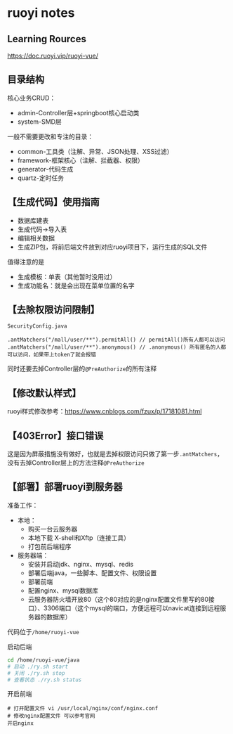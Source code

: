 # ruoyi notes

## Learning Rources

<https://doc.ruoyi.vip/ruoyi-vue/>

## 目录结构

核心业务CRUD：

- admin-Controller层+springboot核心启动类
- system-SMD层

一般不需要更改和专注的目录：

- common-工具类（注解、异常、JSON处理、XSS过滤）
- framework-框架核心（注解、拦截器、权限）
- generator-代码生成
- quartz-定时任务


## 【生成代码】使用指南

- 数据库建表
- 生成代码->导入表
- 编辑相关数据
- 生成ZIP包，将前后端文件放到对应ruoyi项目下，运行生成的SQL文件

值得注意的是

- 生成模板：单表（其他暂时没用过）
- 生成功能名：就是会出现在菜单位置的名字

## 【去除权限访问限制】


`SecurityConfig.java`

```
.antMatchers("/mall/user/**").permitAll() // permitAll()所有人都可以访问
.antMatchers("/mall/user/**").anonymous() // .anonymous() 所有匿名的人都可以访问，如果带上token了就会报错
```

同时还要去掉Controller层的`@PreAuthorize`的所有注释

## 【修改默认样式】

ruoyi样式修改参考：<https://www.cnblogs.com/fzux/p/17181081.html>


## 【403Error】接口错误

这是因为屏蔽措施没有做好，也就是去掉权限访问只做了第一步`.antMatchers`，没有去掉Controller层上的方法注释`@PreAuthorize`


## 【部署】部署ruoyi到服务器


准备工作：

- 本地：
	- 购买一台云服务器
	- 本地下载 X-shell和Xftp（连接工具）
	- 打包前后端程序
- 服务器端：
	- 安装并启动jdk、nginx、mysql、redis
	- 部署后端java，一些脚本、配置文件、权限设置
	- 部署前端
	- 配置nginx、mysql数据库
	- 云服务器防火墙开放80（这个80对应的是nginx配置文件里写的80接口）、3306端口（这个mysql的端口，方便远程可以navicat连接到远程服务器的数据库）

代码位于`/home/ruoyi-vue`

启动后端

```bash
cd /home/ruoyi-vue/java
# 启动 ./ry.sh start
# 关闭 ./ry.sh stop
# 查看状态 ./ry.sh status
```

开启前端

```
# 打开配置文件 vi /usr/local/nginx/conf/nginx.conf
# 修改nginx配置文件 可以参考官网 
开启nginx
```

